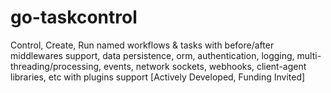 # go-taskcontrol
Control, Create, Run named workflows &amp; tasks with before/after middlewares support, data persistence, orm, authentication, logging, multi-threading/processing, events, network sockets, webhooks, client-agent libraries, etc with plugins support [Actively Developed, Funding Invited]
